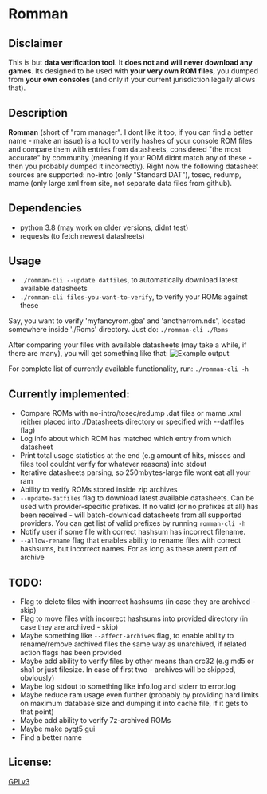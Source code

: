 # Romman

## Disclaimer

This is but **data verification tool**. It **does not and will never download any games**. Its designed to be used with **your very own ROM files**, you dumped from **your own consoles** (and only if your current jurisdiction legally allows that).

## Description

**Romman** (short of "rom manager". I dont like it too, if you can find a better name - make an issue) is a tool to verify hashes of your console ROM files and compare them with entries from datasheets, considered "the most accurate" by community (meaning if your ROM didnt match any of these - then you probably dumped it incorrectly). Right now the following datasheet sources are supported: no-intro (only "Standard DAT"), tosec, redump, mame (only large xml from site, not separate data files from github).

## Dependencies
- python 3.8 (may work on older versions, didnt test)
- requests (to fetch newest datasheets)

## Usage
- `./romman-cli --update datfiles`, to automatically download latest available datasheets
- `./romman-cli files-you-want-to-verify`, to verify your ROMs against these

Say, you want to verify 'myfancyrom.gba' and 'anotherrom.nds', located somewhere inside './Roms' directory. Just do:
`./romman-cli ./Roms`

After comparing your files with available datasheets (may take a while, if there are many), you will get something like that:
![Example output](https://i.fiery.me/QMOXB.png?raw=true)

For complete list of currently available functionality, run:
`./romman-cli -h`

## Currently implemented:
- Compare ROMs with no-intro/tosec/redump .dat files or mame .xml (either placed into ./Datasheets directory or specified with --datfiles flag)
- Log info about which ROM has matched which entry from which datasheet
- Print total usage statistics at the end (e.g amount of hits, misses and files tool couldnt verify for whatever reasons) into stdout
- Iterative datasheets parsing, so 250mbytes-large file wont eat all your ram
- Ability to verify ROMs stored inside zip archives
- `--update-datfiles` flag to download latest available datasheets. Can be used with provider-specific prefixes. If no valid (or no prefixes at all) has been received - will batch-download datasheets from all supported providers. You can get list of valid prefixes by running `romman-cli -h`
- Notify user if some file with correct hashsum has incorrect filename.
- `--allow-rename` flag that enables ability to rename files with correct hashsums, but incorrect names. For as long as these arent part of archive

## TODO:

- Flag to delete files with incorrect hashsums (in case they are archived - skip)
- Flag to move files with incorrect hashsums into provided directory (in case they are archived - skip)
- Maybe something like `--affect-archives` flag, to enable ability to rename/remove archived files the same way as unarchived, if related action flags has been provided
- Maybe add ability to verify files by other means than crc32 (e.g md5 or sha1 or just filesize. In case of first two - archives will be skipped, obviously)
- Maybe log stdout to something like info.log and stderr to error.log
- Maybe reduce ram usage even further (probably by providing hard limits on maximum database size and dumping it into cache file, if it gets to that point)
- Maybe add ability to verify 7z-archived ROMs
- Maybe make pyqt5 gui
- Find a better name

## License:

[GPLv3](LICENSE)
